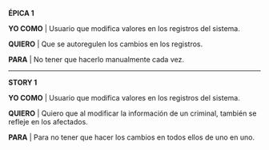 ﻿**ÉPICA 1** 

**YO COMO** | Usuario que modifica valores en los registros del sistema.  
 
**QUIERO** | Que se autoregulen los cambios en los registros.  

**PARA** | No tener que hacerlo manualmente cada vez.  

--------------------------------------------------------------------------------

**STORY 1**

**YO COMO** | Usuario que modifica valores en los registros del sistema.  
 
**QUIERO** | Quiero que al modificar la información de un criminal, también se refleje en los afectados.  

**PARA** | Para no tener que hacer los cambios en todos ellos de uno en uno.